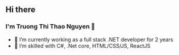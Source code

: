 ## Hi there
### I'm Truong Thi Thao Nguyen 👋

- 🔭 I’m currently working as a full stack .NET developer for 2 years
- 🌱 I’m skilled with C#, .Net core, HTML/CSS/JS, ReactJS


